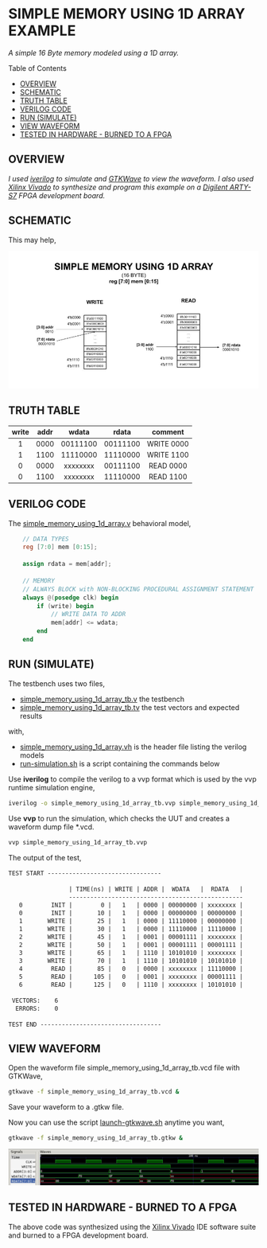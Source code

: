 # SIMPLE MEMORY USING 1D ARRAY EXAMPLE

_A simple 16 Byte memory modeled using a 1D array._

Table of Contents

* [OVERVIEW](https://github.com/JeffDeCola/my-verilog-examples/tree/master/sequential-logic/memory/simple_memory_using_1d_array#overview)
* [SCHEMATIC](https://github.com/JeffDeCola/my-verilog-examples/tree/master/sequential-logic/memory/simple_memory_using_1d_array#schematic)
* [TRUTH TABLE](https://github.com/JeffDeCola/my-verilog-examples/tree/master/sequential-logic/memory/simple_memory_using_1d_array#truth-table)
* [VERILOG CODE](https://github.com/JeffDeCola/my-verilog-examples/tree/master/sequential-logic/memory/simple_memory_using_1d_array#verilog-code)
* [RUN (SIMULATE)](https://github.com/JeffDeCola/my-verilog-examples/tree/master/sequential-logic/memory/simple_memory_using_1d_array#run-simulate)
* [VIEW WAVEFORM](https://github.com/JeffDeCola/my-verilog-examples/tree/master/sequential-logic/memory/simple_memory_using_1d_array#view-waveform)
* [TESTED IN HARDWARE - BURNED TO A FPGA](https://github.com/JeffDeCola/my-verilog-examples/tree/master/sequential-logic/memory/simple_memory_using_1d_array#tested-in-hardware---burned-to-a-fpga)

## OVERVIEW

_I used
[iverilog](https://github.com/JeffDeCola/my-cheat-sheets/tree/master/hardware/tools/simulation/iverilog-cheat-sheet)
to simulate and
[GTKWave](https://github.com/JeffDeCola/my-cheat-sheets/tree/master/hardware/tools/simulation/gtkwave-cheat-sheet)
to view the waveform. I also used
[Xilinx Vivado](https://github.com/JeffDeCola/my-cheat-sheets/tree/master/hardware/tools/synthesis/xilinx-vivado-cheat-sheet)
to synthesize and program this example on a
[Digilent ARTY-S7](https://github.com/JeffDeCola/my-cheat-sheets/tree/master/hardware/development/fpga-development-boards/digilent-arty-s7-cheat-sheet)
FPGA development board._

## SCHEMATIC

This may help,

![IMAGE - simple-memory-using-1d-array.jpg - IMAGE](../../../docs/pics/sequential-logic/simple-memory-using-1d-array.jpg)

## TRUTH TABLE

| write | addr | wdata    |  rdata   | comment     |
|:-----:|:----:|:--------:|:--------:|:-----------:|
| 1     | 0000 | 00111100 | 00111100 | WRITE 0000  |
| 1     | 1100 | 11110000 | 11110000 | WRITE 1100  |
| 0     | 0000 | xxxxxxxx | 00111100 | READ  0000  |
| 0     | 1100 | xxxxxxxx | 11110000 | READ  1100  |

## VERILOG CODE

The
[simple_memory_using_1d_array.v](https://github.com/JeffDeCola/my-verilog-examples/blob/master/sequential-logic/memory/simple_memory_using_1d_array/simple_memory_using_1d_array.v)
behavioral model,

```verilog
    // DATA TYPES
    reg [7:0] mem [0:15];

    assign rdata = mem[addr];

    // MEMORY
    // ALWAYS BLOCK with NON-BLOCKING PROCEDURAL ASSIGNMENT STATEMENT
    always @(posedge clk) begin
        if (write) begin
            // WRITE DATA TO ADDR
            mem[addr] <= wdata;
        end
    end
```

## RUN (SIMULATE)

The testbench uses two files,

* [simple_memory_using_1d_array_tb.v](https://github.com/JeffDeCola/my-verilog-examples/blob/master/sequential-logic/memory/simple_memory_using_1d_array/simple_memory_using_1d_array_tb.v)
  the testbench
* [simple_memory_using_1d_array_tb.tv](https://github.com/JeffDeCola/my-verilog-examples/blob/master/sequential-logic/memory/simple_memory_using_1d_array/simple_memory_using_1d_array_tb.tv)
  the test vectors and expected results

with,

* [simple_memory_using_1d_array.vh](https://github.com/JeffDeCola/my-verilog-examples/blob/master/sequential-logic/memory/simple_memory_using_1d_array/simple_memory_using_1d_array.vh)
  is the header file listing the verilog models
* [run-simulation.sh](https://github.com/JeffDeCola/my-verilog-examples/blob/master/sequential-logic/memory/simple_memory_using_1d_array/run-simulation.sh)
  is a script containing the commands below

Use **iverilog** to compile the verilog to a vvp format
which is used by the vvp runtime simulation engine,

```bash
iverilog -o simple_memory_using_1d_array_tb.vvp simple_memory_using_1d_array_tb.v simple_memory_using_1d_array.vh
```

Use **vvp** to run the simulation, which checks the UUT
and creates a waveform dump file *.vcd.

```bash
vvp simple_memory_using_1d_array_tb.vvp
```

The output of the test,

```text
TEST START --------------------------------

                 | TIME(ns) | WRITE | ADDR |  WDATA   |  RDATA   |
                 -------------------------------------------------
   0        INIT |        0 |   1   | 0000 | 00000000 | xxxxxxxx |
   0        INIT |       10 |   1   | 0000 | 00000000 | 00000000 |
   1       WRITE |       25 |   1   | 0000 | 11110000 | 00000000 |
   1       WRITE |       30 |   1   | 0000 | 11110000 | 11110000 |
   2       WRITE |       45 |   1   | 0001 | 00001111 | xxxxxxxx |
   2       WRITE |       50 |   1   | 0001 | 00001111 | 00001111 |
   3       WRITE |       65 |   1   | 1110 | 10101010 | xxxxxxxx |
   3       WRITE |       70 |   1   | 1110 | 10101010 | 10101010 |
   4        READ |       85 |   0   | 0000 | xxxxxxxx | 11110000 |
   5        READ |      105 |   0   | 0001 | xxxxxxxx | 00001111 |
   6        READ |      125 |   0   | 1110 | xxxxxxxx | 10101010 |

 VECTORS:    6
  ERRORS:    0

TEST END ----------------------------------
```

## VIEW WAVEFORM

Open the waveform file simple_memory_using_1d_array_tb.vcd file with GTKWave,

```bash
gtkwave -f simple_memory_using_1d_array_tb.vcd &
```

Save your waveform to a .gtkw file.

Now you can use the script
[launch-gtkwave.sh](https://github.com/JeffDeCola/my-verilog-examples/blob/master/launch-GTKWave-script/launch-gtkwave.sh)
anytime you want,

```bash
gtkwave -f simple_memory_using_1d_array_tb.gtkw &
```

![simple_memory_using_1d_array-waveform.jpg](../../../docs/pics/sequential-logic/simple_memory_using_1d_array-waveform.jpg)

## TESTED IN HARDWARE - BURNED TO A FPGA

The above code was synthesized using the
[Xilinx Vivado](https://github.com/JeffDeCola/my-cheat-sheets/tree/master/hardware/tools/synthesis/xilinx-vivado-cheat-sheet)
IDE software suite and burned to a FPGA development board.

